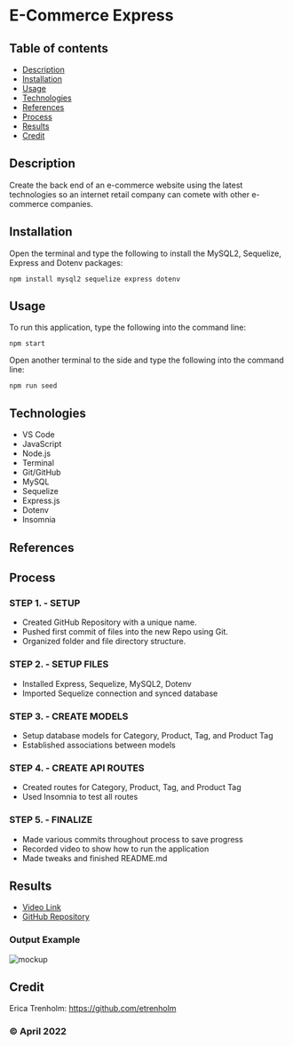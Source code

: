 # E-Commerce Express

## Table of contents
* [Description](#description)
* [Installation](#installation)
* [Usage](#usage)
* [Technologies](#technologies)
* [References](#references)
* [Process](#process)
* [Results](#results)
* [Credit](#credit)

## Description
Create the back end of an e-commerce website using the latest technologies so an internet retail company can comete with other e-commerce companies.

## Installation
Open the terminal and type the following to install the MySQL2, Sequelize, Express and Dotenv packages:
```
npm install mysql2 sequelize express dotenv
``` 

## Usage
To run this application, type the following into the command line:

```
npm start
``` 

Open another terminal to the side and type the following into the command line:

```
npm run seed
``` 

## Technologies
* VS Code
* JavaScript
* Node.js
* Terminal
* Git/GitHub
* MySQL
* Sequelize
* Express.js
* Dotenv
* Insomnia

## References

## Process
### STEP 1. - SETUP
* Created GitHub Repository with a unique name.
* Pushed first commit of files into the new Repo using Git.
* Organized folder and file directory structure.

### STEP 2. - SETUP FILES
* Installed Express, Sequelize, MySQL2, Dotenv
* Imported Sequelize connection and synced database

### STEP 3. - CREATE MODELS
* Setup database models for Category, Product, Tag, and Product Tag
* Established associations between models

### STEP 4. - CREATE API ROUTES
* Created routes for Category, Product, Tag, and Product Tag 
* Used Insomnia to test all routes

### STEP 5. - FINALIZE
* Made various commits throughout process to save progress
* Recorded video to show how to run the application
* Made tweaks and finished README.md

## Results
* [Video Link]()
* [GitHub Repository](https://github.com/etrenholm/e-commerce-express)

### Output Example
![mockup]()

## Credit
Erica Trenholm: https://github.com/etrenholm

### ©️ April 2022